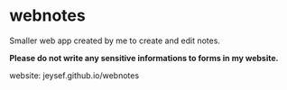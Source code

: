 # webnotes
Smaller web app created by me to create and edit notes.

**Please do not write any sensitive informations to forms in my website.**

website: jeysef.github.io/webnotes
